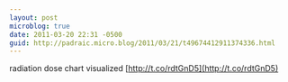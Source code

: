 ```yaml
---
layout: post
microblog: true
date: 2011-03-20 22:31 -0500
guid: http://padraic.micro.blog/2011/03/21/t49674412911374336.html
---
```

radiation dose chart visualized [http://t.co/rdtGnD5](http://t.co/rdtGnD5)
